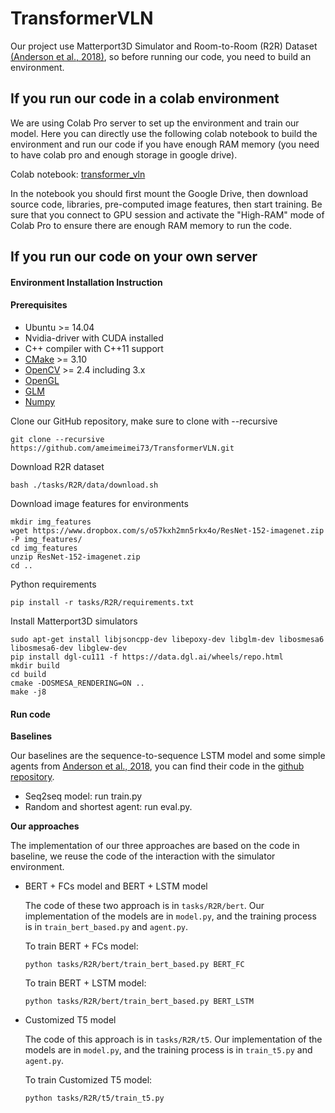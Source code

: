 # TransformerVLN

Our project use Matterport3D Simulator and Room-to-Room (R2R) Dataset [(Anderson et al., 2018)](https://arxiv.org/abs/1711.07280), so before running our code, you need to build an environment. 



## If you run our code in a colab environment

We are using Colab Pro server to set up the environment and train our model. Here you can directly use the following colab notebook to build the environment and run our code if you have enough RAM memory (you need to have colab pro and enough storage in google drive).

Colab notebook: [transformer_vln](https://colab.research.google.com/drive/164ULWvQg_Bricrw95Z3E1XsozmpdjgRl?usp=sharing)

In the notebook you should first mount the Google Drive, then download source code, libraries, pre-computed image features, then start training. Be sure that you connect to GPU session and activate the "High-RAM" mode of Colab Pro to ensure there are enough RAM memory to run the code. 



## If you run our code on your own server

#### Environment Installation Instruction

#### Prerequisites

- Ubuntu >= 14.04
- Nvidia-driver with CUDA installed 
- C++ compiler with C++11 support
- [CMake](https://cmake.org/) >= 3.10
- [OpenCV](http://opencv.org/) >= 2.4 including 3.x
- [OpenGL](https://www.opengl.org/)
- [GLM](https://glm.g-truc.net/0.9.8/index.html)
- [Numpy](http://www.numpy.org/)



Clone our GitHub repository, make sure to clone with --recursive

```
git clone --recursive https://github.com/ameimeimei73/TransformerVLN.git
```

Download R2R dataset

```
bash ./tasks/R2R/data/download.sh
```

Download image features for environments

```
mkdir img_features
wget https://www.dropbox.com/s/o57kxh2mn5rkx4o/ResNet-152-imagenet.zip -P img_features/
cd img_features
unzip ResNet-152-imagenet.zip
cd ..
```

Python requirements

```
pip install -r tasks/R2R/requirements.txt
```

Install Matterport3D simulators

```
sudo apt-get install libjsoncpp-dev libepoxy-dev libglm-dev libosmesa6 libosmesa6-dev libglew-dev
pip install dgl-cu111 -f https://data.dgl.ai/wheels/repo.html
mkdir build
cd build
cmake -DOSMESA_RENDERING=ON ..
make -j8
```



#### Run code

**Baselines**

Our baselines are the sequence-to-sequence LSTM model and some simple agents from [Anderson et al., 2018](https://arxiv.org/abs/1711.07280), you can find their code in the [github repository](https://github.com/peteanderson80/Matterport3DSimulator/tree/master/tasks/R2R). 

- Seq2seq model: run train.py
- Random and shortest agent: run eval.py.



**Our approaches**

The implementation of our three approaches are based on the code in baseline, we reuse the code of the interaction with the simulator environment. 

- BERT + FCs model and BERT + LSTM model

  The code of these two approach is in `tasks/R2R/bert`. Our implementation of the models are in `model.py`, and the training process is in `train_bert_based.py` and `agent.py`.

  To train BERT + FCs model:

  ```
  python tasks/R2R/bert/train_bert_based.py BERT_FC
  ```

  To train BERT + LSTM model:

  ```
  python tasks/R2R/bert/train_bert_based.py BERT_LSTM
  ```

- Customized T5 model

  The code of this approach is in `tasks/R2R/t5`. Our implementation of the models are in `model.py`, and the training process is in `train_t5.py` and `agent.py`.

  To train Customized T5 model:

  ```
  python tasks/R2R/t5/train_t5.py
  ```
